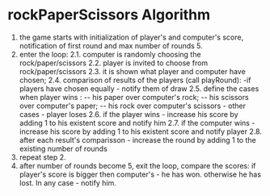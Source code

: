 # rockPaperScissors Algorithm

1. the game starts with initialization of player's and computer's score, notification of first round and max number of rounds 5.
2. enter the loop:
   2.1. computer is randomly choosing the rock/paper/scissors
   2.2. player is invited to choose from rock/paper/scissors
   2.3. it is shown what player and computer have chosen;
   2.4. comparison of results of the players (call playRound):
   -if players have chosen equally - notify them of draw
   2.5. define the cases when player wins :
   -- his paper over computer's rock;
   -- his scissors over computer's paper;
   -- his rock over computer's scissors - other cases - player loses
   2.6. if the player wins - increase his score by adding 1 to his existent score and notify him
   2.7. if the computer wins - increase his score by adding 1 to his existent score and notify player
   2.8. after each result's comparisson - increase the round by adding 1 to the existing number of rounds
3. repeat step 2.
4. after number of rounds become 5, exit the loop, compare the scores: if player's score is bigger then computer's - he has won. otherwise he has lost. In any case - notify him.

